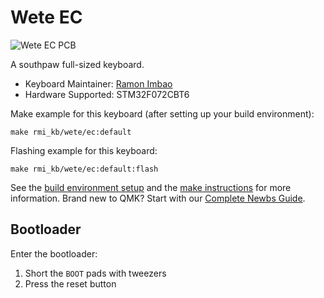 # Wete EC

![Wete EC PCB](https://i.imgur.com/THSrR13l.png)

A southpaw full-sized keyboard.

* Keyboard Maintainer: [Ramon Imbao](https://github.com/ramonimbao)
* Hardware Supported: STM32F072CBT6

Make example for this keyboard (after setting up your build environment):

    make rmi_kb/wete/ec:default
    
Flashing example for this keyboard:

    make rmi_kb/wete/ec:default:flash

See the [build environment setup](https://docs.qmk.fm/#/getting_started_build_tools) and the [make instructions](https://docs.qmk.fm/#/getting_started_make_guide) for more information. Brand new to QMK? Start with our [Complete Newbs Guide](https://docs.qmk.fm/#/newbs).

## Bootloader

Enter the bootloader:

1) Short the `BOOT` pads with tweezers
2) Press the reset button
